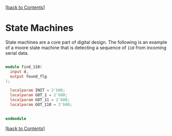 [[back to Contents]](https://github.com/Amulek1416/verilog-help-sheet/blob/main/README.md)
# State Machines

State machines are a core part of digital design. The following is an example of a moore state machine that is detecting a sequence of `110` from incoming serial data. 

```verilog

module find_110(
  input d,
  output found_flg
);

  localparam INIT = 2'b00;
  localparam GOT_1 = 2'b00;
  localparam GOT_11 = 2'b00;
  localparam GOT_110 = 2'b00;
  

endmodule
```

[[back to Contents]](https://github.com/Amulek1416/verilog-help-sheet/blob/main/README.md)
